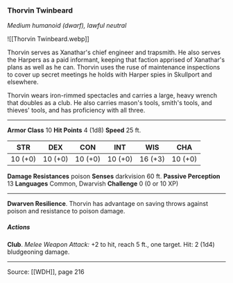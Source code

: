 ### Thorvin Twinbeard
_Medium humanoid (dwarf), lawful neutral_

![[Thorvin Twinbeard.webp]]

Thorvin serves as Xanathar's chief engineer and trapsmith. He also serves the Harpers as a paid informant, keeping that faction apprised of Xanathar's plans as well as he can. Thorvin uses the ruse of maintenance inspections to cover up secret meetings he holds with Harper spies in Skullport and elsewhere.

Thorvin wears iron-rimmed spectacles and carries a large, heavy wrench that doubles as a club. He also carries mason's tools, smith's tools, and thieves' tools, and has proficiency with all three.






---

**Armor Class** 10
**Hit Points** 4 (1d8)
**Speed** 25 ft.

| STR     | DEX     | CON     | INT     | WIS     | CHA     |
|---------|---------|---------|---------|---------|---------|
| 10 (+0) | 10 (+0) | 10 (+0) | 10 (+0) | 16 (+3) | 10 (+0) |

**Damage Resistances** poison
**Senses** darkvision 60 ft.
**Passive Perception** 13
**Languages** Common, Dwarvish
**Challenge** 0 (0 or 10 XP)

---

**Dwarven Resilience**. Thorvin has advantage on saving throws against poison and resistance to poison damage.

##### Actions
**Club**. _Melee Weapon Attack:_ +2 to hit, reach 5 ft., one target. Hit: 2 (1d4) bludgeoning damage.


---

Source: [[WDH]], page 216